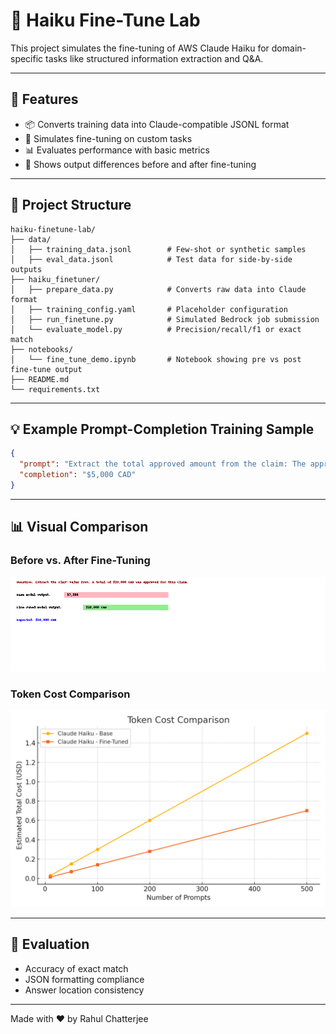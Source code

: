 # 🧪 Haiku Fine-Tune Lab

This project simulates the fine-tuning of AWS Claude Haiku for domain-specific tasks like structured information extraction and Q&A.

---

## 🔧 Features

- 📦 Converts training data into Claude-compatible JSONL format
- 🎯 Simulates fine-tuning on custom tasks
- 📊 Evaluates performance with basic metrics
- 🧠 Shows output differences before and after fine-tuning

---

## 📂 Project Structure

```
haiku-finetune-lab/
├── data/
│   ├── training_data.jsonl        # Few-shot or synthetic samples
│   ├── eval_data.jsonl            # Test data for side-by-side outputs
├── haiku_finetuner/
│   ├── prepare_data.py            # Converts raw data into Claude format
│   ├── training_config.yaml       # Placeholder configuration
│   ├── run_finetune.py            # Simulated Bedrock job submission
│   └── evaluate_model.py          # Precision/recall/f1 or exact match
├── notebooks/
│   └── fine_tune_demo.ipynb       # Notebook showing pre vs post fine-tune output
├── README.md
└── requirements.txt
```

---

## 💡 Example Prompt-Completion Training Sample

```json
{
  "prompt": "Extract the total approved amount from the claim: The approved amount is $5,000 CAD.",
  "completion": "$5,000 CAD"
}
```

---

## 📊 Visual Comparison

### Before vs. After Fine-Tuning

![Before and After Comparison](notebooks/assets/haiku_finetune_comparison.png)

### Token Cost Comparison

![Token Cost Chart](notebooks/assets/haiku_token_cost_comparison.png)

---

## 🧪 Evaluation

- Accuracy of exact match
- JSON formatting compliance
- Answer location consistency

---

Made with ❤️ by Rahul Chatterjee
